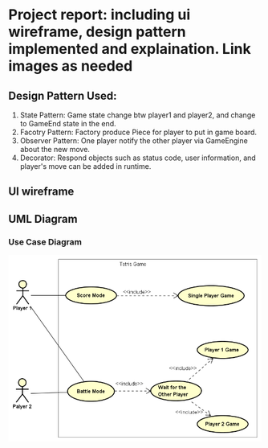 # Project report: including ui wireframe, design pattern implemented and explaination. Link images as needed

## Design Pattern Used:
1. State Pattern:  Game state change btw player1 and player2, and change to GameEnd state in the end.
2. Facotry Pattern:  Factory produce Piece for player to put in game board.
3. Observer Pattern: One player notify the other player via GameEngine about the new move.
4. Decorator: Respond objects such as status code, user information, and player's move can be added in runtime.

## UI wireframe

## UML Diagram

### Use Case Diagram
![alt text](https://github.com/nguyensjsu/sp19-202-goofy-object/blob/master/docs/Use%20Case%20Diagram.png)
